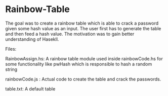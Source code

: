 # Rainbow-Table
The goal was to create a rainbow table which is able to crack a password given some hash value as an input. The user first has to generate the table and then feed a hash value. The motivation was to gain better understanding of Hasekll. 

Files: 

RainbowAssign.hs: A rainbow table module used inside rainbowCode.hs for some functionality like pwHash which is responsible to hash a random string 

rainbowCode.js : Actual code to create the table and crack the passwords. 

table.txt: A default table 
